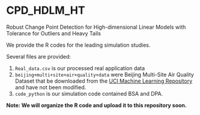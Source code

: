 # CPD_HDLM_HT
Robust Change Point Detection for High-dimensional  Linear Models with Tolerance for Outliers and Heavy Tails



We provide the R codes for the leading simulation studies. 

Several files are provided:

1. `Real_data.csv`  is our processed real application data
2. `beijing+multi+site+air+quality+data` were Beijing Multi-Site Air Quality Dataset that be downloaded from the [UCI Machine Learning Repository]([https://archive.ics.uci.edu/dataset/501/beijing+multi+site+air+quality+data) and have not been modified.
3. `code_python` is our simulation code contained BSA and DPA.



**Note: We will organize the R code and upload it to this repository soon.**

